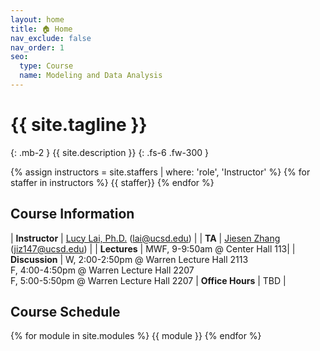 ```yaml
---
layout: home
title: 🏠 Home
nav_exclude: false
nav_order: 1
seo:
  type: Course
  name: Modeling and Data Analysis
---
```


# {{ site.tagline }}
{: .mb-2 }
{{ site.description }}
{: .fs-6 .fw-300 }

{% assign instructors = site.staffers | where: 'role', 'Instructor' %} {% for staffer in instructors %} {{ staffer}} {% endfor %}

## Course Information

| **Instructor** | [Lucy Lai, Ph.D.](https://www.lucylai.com) ([lai@ucsd.edu](mailto:lai@ucsd.edu)) |
| **TA**         | [Jiesen Zhang](https://diling69.github.io/) ([jiz147@ucsd.edu](jiz147@ucsd.edu))   |
| **Lectures**   | MWF, 9-9:50am @ Center Hall 113|
| **Discussion**   | W, 2:00-2:50pm @ Warren Lecture Hall 2113 <br> F, 4:00-4:50pm @ Warren Lecture Hall 2207 <br> F, 5:00-5:50pm @ Warren Lecture Hall 2207
| **Office Hours** | TBD |

## Course Schedule
{% for module in site.modules %}
{{ module }}
{% endfor %}
